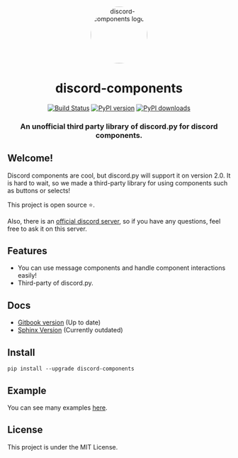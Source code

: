 <div align="center">
    <a href="https://pypi.org/project/discord-components"><img src="https://gitlab.com/uploads/-/system/project/avatar/27557052/logo.png?width=64" alt="discord-components logo" height="128" style="border-radius: 50%"></a>
    <div>
        <h1>discord-components</h1>
    </div>
    <div>
        <a href="https://travis-ci.com/kiki7000/discord.py-components"><img src="https://travis-ci.com/kiki7000/discord.py-components.svg?branch=master" alt="Build Status"></a>
        <a href="https://pypi.org/project/discord-components"><img src="https://badge.fury.io/py/discord-components.svg" alt="PyPI version"></a>
        <a href="https://pypi.org/project/discord-components"><img src="https://img.shields.io/pypi/dm/discord-components" alt="PyPI downloads"></a>
    </div>
    <div>
        <h3>An unofficial third party library of discord.py for discord components.</h3>
    </div>
</div>

## Welcome!
Discord components are cool, but discord.py will support it on version 2.0. It is hard to wait, so we made a third-party library for using components such as buttons or selects!

This project is open source ⭐.

Also, there is an [official discord server](https://discord.gg/pKM6stqPxS), so if you have any questions, feel free to ask it on this server.

## Features
+ You can use message components and handle component interactions easily!
+ Third-party of discord.py.

## Docs
+ [Gitbook version](https://devkiki7000.gitbook.io/discord-components) (Up to date)
+ [Sphinx Version](https://discord-components.readthedocs.io/en/0.5.2.4) (Currently outdated)

## Install
```
pip install --upgrade discord-components
```

## Example
You can see many examples [here](https://gitlab.com/discord.py-components/discord.py-components/-/tree/master/examples).

## License
This project is under the MIT License.
